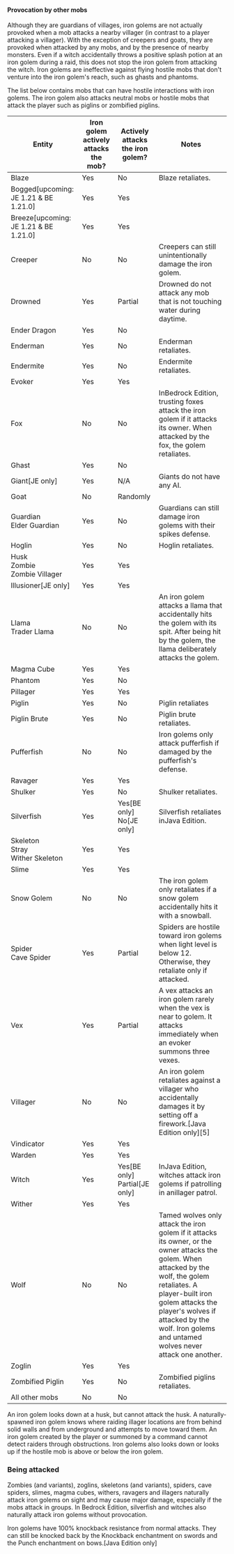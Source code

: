 #### Provocation by other mobs


Although they are guardians of villages, iron golems are not actually provoked when a mob attacks a nearby villager (in contrast to a player attacking a villager). With the exception of creepers and goats, they are provoked when attacked by any mobs, and by the presence of nearby monsters. Even if a witch accidentally throws a positive splash potion at an iron golem during a raid, this does not stop the iron golem from attacking the witch. Iron golems are ineffective against flying hostile mobs that don't venture into the iron golem's reach, such as ghasts and phantoms.

The list below contains mobs that can have hostile interactions with iron golems. The iron golem also attacks neutral mobs or hostile mobs that attack the player such as piglins or zombified piglins.

| Entity                                 | Iron golem actively attacks the mob? | Actively attacks the iron golem?      | Notes                                                                                                                                                                                                                                                                                     |
|----------------------------------------|--------------------------------------|---------------------------------------|-------------------------------------------------------------------------------------------------------------------------------------------------------------------------------------------------------------------------------------------------------------------------------------------|
| Blaze                                  | Yes                                  | No                                    | Blaze retaliates.                                                                                                                                                                                                                                                                         |
| Bogged‌[upcoming: JE 1.21 & BE 1.21.0] | Yes                                  | Yes                                   |                                                                                                                                                                                                                                                                                           |
| Breeze‌[upcoming: JE 1.21 & BE 1.21.0] | Yes                                  | Yes                                   |                                                                                                                                                                                                                                                                                           |
| Creeper                                | No                                   | No                                    | Creepers can still unintentionally damage the iron golem.                                                                                                                                                                                                                                 |
| Drowned                                | Yes                                  | Partial                               | Drowned do not attack any mob that is not touching water during daytime.                                                                                                                                                                                                                  |
| Ender Dragon                           | Yes                                  | No                                    |                                                                                                                                                                                                                                                                                           |
| Enderman                               | Yes                                  | No                                    | Enderman retaliates.                                                                                                                                                                                                                                                                      |
| Endermite                              | Yes                                  | No                                    | Endermite retaliates.                                                                                                                                                                                                                                                                     |
| Evoker                                 | Yes                                  | Yes                                   |                                                                                                                                                                                                                                                                                           |
| Fox                                    | No                                   | No                                    | InBedrock Edition, trusting foxes attack the iron golem if it attacks its owner. When attacked by the fox, the golem retaliates.                                                                                                                                                          |
| Ghast                                  | Yes                                  | No                                    |                                                                                                                                                                                                                                                                                           |
| Giant‌[JE  only]                       | Yes                                  | N/A                                   | Giants do not have any AI.                                                                                                                                                                                                                                                                |
| Goat                                   | No                                   | Randomly                              |                                                                                                                                                                                                                                                                                           |
| Guardian<br/>Elder Guardian            | Yes                                  | No                                    | Guardians can still damage iron golems with their spikes defense.                                                                                                                                                                                                                         |
| Hoglin                                 | Yes                                  | No                                    | Hoglin retaliates.                                                                                                                                                                                                                                                                        |
| Husk<br/>Zombie<br/>Zombie Villager    | Yes                                  | Yes                                   |                                                                                                                                                                                                                                                                                           |
| Illusioner‌[JE  only]                  | Yes                                  | Yes                                   |                                                                                                                                                                                                                                                                                           |
| Llama<br/>Trader Llama                 | No                                   | No                                    | An iron golem attacks a llama that accidentally hits the golem with its spit. After being hit by the golem, the llama deliberately attacks the golem.                                                                                                                                     |
| Magma Cube                             | Yes                                  | Yes                                   |                                                                                                                                                                                                                                                                                           |
| Phantom                                | Yes                                  | No                                    |                                                                                                                                                                                                                                                                                           |
| Pillager                               | Yes                                  | Yes                                   |                                                                                                                                                                                                                                                                                           |
| Piglin                                 | Yes                                  | No                                    | Piglin retaliates                                                                                                                                                                                                                                                                         |
| Piglin Brute                           | Yes                                  | No                                    | Piglin brute retaliates.                                                                                                                                                                                                                                                                  |
| Pufferfish                             | No                                   | No                                    | Iron golems only attack pufferfish if damaged by the pufferfish's defense.                                                                                                                                                                                                                |
| Ravager                                | Yes                                  | Yes                                   |                                                                                                                                                                                                                                                                                           |
| Shulker                                | Yes                                  | No                                    | Shulker retaliates.                                                                                                                                                                                                                                                                       |
| Silverfish                             | Yes                                  | Yes‌[BE  only]<br/>No‌[JE  only]      | Silverfish retaliates inJava Edition.                                                                                                                                                                                                                                                     |
| Skeleton<br/>Stray<br/>Wither Skeleton | Yes                                  | Yes                                   |                                                                                                                                                                                                                                                                                           |
| Slime                                  | Yes                                  | Yes                                   |                                                                                                                                                                                                                                                                                           |
| Snow Golem                             | No                                   | No                                    | The iron golem only retaliates if a snow golem accidentally hits it with a snowball.                                                                                                                                                                                                      |
| Spider<br/>Cave Spider                 | Yes                                  | Partial                               | Spiders are hostile toward iron golems when light level is below 12. Otherwise, they retaliate only if attacked.                                                                                                                                                                          |
| Vex                                    | Yes                                  | Partial                               | A vex attacks an iron golem rarely when the vex is near to golem. It attacks immediately when an evoker summons three vexes.                                                                                                                                                              |
| Villager                               | No                                   | No                                    | An iron golem retaliates against a villager who accidentally damages it by setting off a firework.‌[Java Edition  only][5]                                                                                                                                                                |
| Vindicator                             | Yes                                  | Yes                                   |                                                                                                                                                                                                                                                                                           |
| Warden                                 | Yes                                  | Yes                                   |                                                                                                                                                                                                                                                                                           |
| Witch                                  | Yes                                  | Yes‌[BE  only]<br/>Partial‌[JE  only] | InJava Edition, witches attack iron golems if patrolling in anillager patrol.                                                                                                                                                                                                             |
| Wither                                 | Yes                                  | Yes                                   |                                                                                                                                                                                                                                                                                           |
| Wolf                                   | No                                   | No                                    | Tamed wolves only attack the iron golem if it attacks its owner, or the owner attacks the golem. When attacked by the wolf, the golem retaliates. A player-built iron golem attacks the player's wolves if attacked by the wolf. Iron golems and untamed wolves never attack one another. |
| Zoglin                                 | Yes                                  | Yes                                   |                                                                                                                                                                                                                                                                                           |
| Zombified Piglin                       | Yes                                  | No                                    | Zombified piglins retaliates.                                                                                                                                                                                                                                                             |
| All other mobs                         | No                                   | No                                    |                                                                                                                                                                                                                                                                                           |

An iron golem looks down at a husk, but cannot attack the husk.
A naturally-spawned iron golem knows where raiding illager locations are from behind solid walls and from underground and attempts to move toward them. An iron golem created by the player or summoned by a command cannot detect raiders through obstructions. Iron golems also looks down or looks up if the hostile mob is above or below the iron golem.

### Being attacked
Zombies (and variants), zoglins, skeletons (and variants), spiders, cave spiders, slimes, magma cubes, withers, ravagers and illagers naturally attack iron golems on sight and may cause major damage, especially if the mobs attack in groups. In Bedrock Edition, silverfish and witches also naturally attack iron golems without provocation.

Iron golems have 100% knockback resistance from normal attacks. They can still be knocked back by the Knockback enchantment on swords and the Punch enchantment on bows.‌[Java Edition  only]

